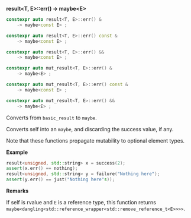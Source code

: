 **result&lt;T, E&gt;::err() -> maybe&lt;E&gt;**

```cpp
constexpr auto result<T, E>::err() &
    -> maybe<const E> ;

constexpr auto result<T, E>::err() const &
    -> maybe<const E> ;

constexpr auto result<T, E>::err() &&
    -> maybe<const E> ;

constexpr auto mut_result<T, E>::err() &
    -> maybe<E> ;

constexpr auto mut_result<T, E>::err() const &
    -> maybe<const E> ;

constexpr auto mut_result<T, E>::err() &&
    -> maybe<E> ;
```

Converts from `basic_result` to `maybe`.

Converts self into an `maybe`, and discarding the success value, if any.

Note that these functions propagate mutability to optional element types.

**Example**

```cpp
result<unsigned, std::string> x = success(2);
assert(x.err() == nothing);
result<unsigned, std::string> y = failure("Nothing here");
assert(y.err() == just("Nothing here"s));
```

**Remarks**

If self is rvalue and `E` is a reference type,
this function returns `maybe<dangling<std::reference_wrapper<std::remove_reference_t<E>>>>`.
